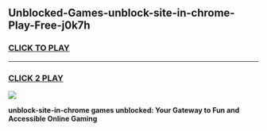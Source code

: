 
## Unblocked-Games-unblock-site-in-chrome-Play-Free-j0k7h
<h3>
<a href="https://premium76.site?title=unblock-site-in-chrome&ref=21A">CLICK TO PLAY</a></h3>
<hr>

<h3>
<a href="https://premium76.site?title=unblock-site-in-chrome&ref=21A">CLICK 2 PLAY</a>
  
</h3>

<a href="https://premium76.site?title=unblock-site-in-chrome&ref=21A"><img src="https://clearcache.store/games.png"></a>


**unblock-site-in-chrome games unblocked: Your Gateway to Fun and Accessible Online Gaming**
